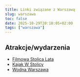 ```yaml
---
title: Linki związane z Warszawą
slug: warszawa
toc: false
date: 2025-10-29T20:10:05+02:00
tags: ["warszawa"]
---
```


## Atrakcje/wydarzenia
- [Filmowa Stolica Lata](https://www.filmowastolica.pl/)
- [Kajak W Stolicy](https://kajakwstolicy.pl/)
- [Wodna Warszawa](https://wodnawarszawa.pl/)
